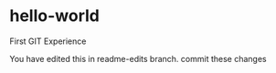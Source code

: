 # hello-world
First GIT Experience


You have edited this in readme-edits branch. commit these changes
